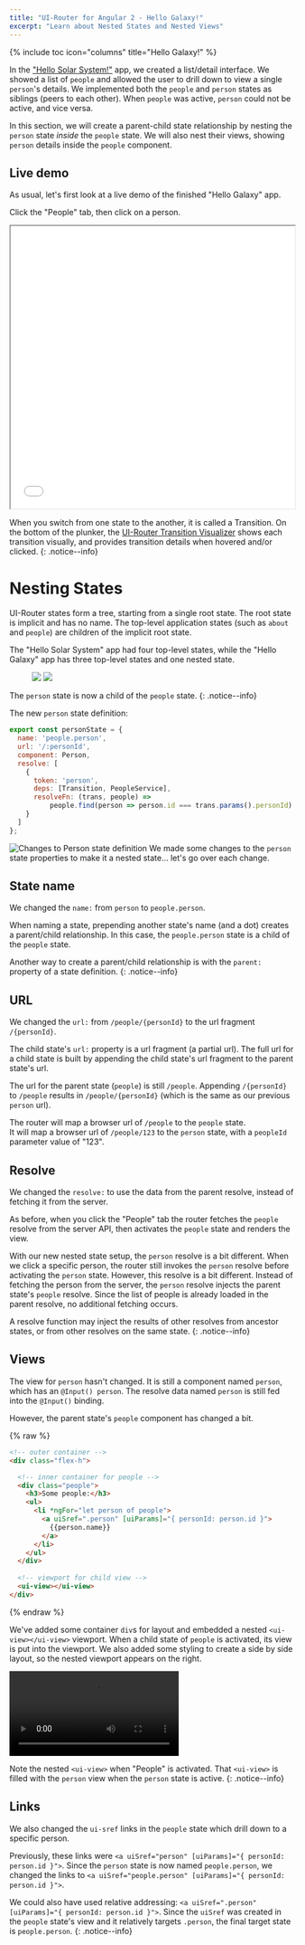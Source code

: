 ```yaml
---
title: "UI-Router for Angular 2 - Hello Galaxy!"
excerpt: "Learn about Nested States and Nested Views"
---
```

{% include toc icon="columns" title="Hello Galaxy!" %}

In the ["Hello Solar System!"](hellosolarsystem) app, we created a list/detail interface.
We showed a list of `people` and allowed the user to drill down to view a single `person`'s details.
We implemented both the `people` and `person` states as siblings (peers to each other).
When `people` was active, `person` could not be active, and vice versa.

In this section, we will create a parent-child state relationship by nesting the `person` state _inside_ the `people` state.
We will also nest their views, showing `person` details inside the `people` component.

## Live demo

As usual, let's first look at a live demo of the finished "Hello Galaxy" app.

Click the "People" tab, then click on a person. 

<iframe style="width: 100%; height: 500px;" 
  src="//embed.plnkr.co/1wB5QZSPvvCJZXBWMLXU/?show=preview"
  frameborder="1" allowfullscren="allowfullscren"></iframe>

When you switch from one state to the another, it is called a Transition. 
On the bottom of the plunker, the [UI-Router Transition Visualizer](https://github.com/ui-router/visualizer)
shows each transition visually, and provides transition details when hovered and/or clicked.
{: .notice--info}

# Nesting States

UI-Router states form a tree, starting from a single root state.
The root state is implicit and has no name.
The top-level application states (such as `about` and `people`) are children of the implicit root state.

The "Hello Solar System" app had four top-level states, while the 
"Hello Galaxy" app has three top-level states and one nested state.

<figure class="half">
    <img src="/assets/tutorial/hellosolarsystem.png">
    <img src="/assets/tutorial/hellogalaxy.png">
</figure>

The `person` state is now a child of the `people` state.
{: .notice--info}

The new `person` state definition:

```js
export const personState = {
  name: 'people.person',
  url: '/:personId',
  component: Person,
  resolve: [
    { 
      token: 'person', 
      deps: [Transition, PeopleService],
      resolveFn: (trans, people) => 
          people.find(person => person.id === trans.params().personId)
    }
  ]
};
```



![Changes to Person state definition](/assets/tutorial/ss-to-galaxy-diff.png)
We made some changes to the `person` state properties to make it a nested state... let's go over each change.



## State name

We changed the `name:` from `person` to `people.person`.

When naming a state, prepending another state's name (and a dot) creates a parent/child relationship.
In this case, the `people.person` state is a child of the `people` state.

Another way to create a parent/child relationship is with the `parent:` property of a state definition.
{: .notice--info}

## URL

We changed the `url:` from `/people/{personId}` to the url fragment `/{personId}`.

The child state's `url:` property is a url fragment (a partial url).
The full url for a child state is built by appending the child state's url fragment to the parent state's url.

The url for the parent state (`people`) is still `/people`.
Appending `/{personId}` to `/people` results in `/people/{personId}` (which is the same as our previous `person` url).

The router will map a browser url of `/people` to the `people` state.  
It will map a browser url of `/people/123` to the `person` state, with a `peopleId` parameter value of "123".

## Resolve

We changed the `resolve:` to use the data from the parent resolve, instead of fetching it from the server.

As before, when you click the "People" tab the router fetches the `people` resolve from the server API, 
then activates the `people` state and renders the view.

With our new nested state setup, the `person` resolve is a bit different.
When we click a specific person, the router still invokes the `person` resolve before activating the `person` state.
However, this resolve is a bit different.
Instead of fetching the person from the server, the `person` resolve injects the parent state's `people` resolve.
Since the list of people is already loaded in the parent resolve, no additional fetching occurs.

A resolve function may inject the results of other resolves from ancestor states, or from other resolves on the same state.
{: .notice--info}


## Views

The view for `person` hasn't changed.
It is still a component named `person`, which has an `@Input() person`.
The resolve data named `person` is still fed into the `@Input()` binding.

However, the parent state's `people` component has changed a bit.

{% raw %}
```html
<!-- outer container -->
<div class="flex-h">

  <!-- inner container for people -->
  <div class="people">
    <h3>Some people:</h3>
    <ul>
      <li *ngFor="let person of people">
        <a uiSref=".person" [uiParams]="{ personId: person.id }">
          {{person.name}}
        </a>
      </li>
    </ul>
  </div>
  
  <!-- viewport for child view -->
  <ui-view></ui-view>
</div>
```
{% endraw %}

We've added some container `div`s for layout and embedded a nested `<ui-view></ui-view>` viewport.
When a child state of `people` is activated, its view is put into the viewport.
We also added some styling to create a side by side layout, so the nested viewport appears on the right. 


<video controls="controls" autoplay loop>
  <source src="/assets/tutorial/nested view.mov.mp4" type="video/mp4">
  <source src="/assets/tutorial/nested view.mov.webm" type="video/webm">
</video>

Note the nested `<ui-view>` when "People" is activated.
That `<ui-view>` is filled with the `person` view when the `person` state is active.
{: .notice--info}

## Links

We also changed the `ui-sref` links in the `people` state which drill down to a specific person.

Previously, these links were `<a uiSref="person" [uiParams]="{ personId: person.id }">`.
Since the `person` state is now named `people.person`, we changed the links to `<a uiSref="people.person" [uiParams]="{ personId: person.id }">`.

We could also have used relative addressing: `<a uiSref=".person" [uiParams]="{ personId: person.id }">`.
Since the `uiSref` was created in the `people` state's view and it relatively targets `.person`, the final target state is `people.person`.
{: .notice--info}
